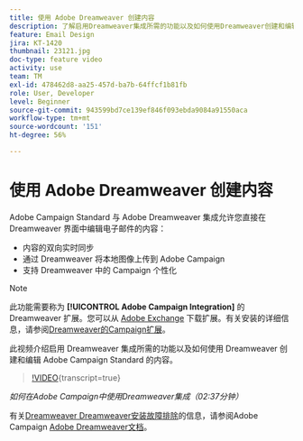 ```yaml
---
title: 使用 Adobe Dreamweaver 创建内容
description: 了解启用Dreamweaver集成所需的功能以及如何使用Dreamweaver创建和编辑Adobe Campaign Standard的内容。
feature: Email Design
jira: KT-1420
thumbnail: 23121.jpg
doc-type: feature video
activity: use
team: TM
exl-id: 478462d8-aa25-457d-ba7b-64ffcf1b81fb
role: User, Developer
level: Beginner
source-git-commit: 943599bd7ce139ef846f093ebda9084a91550aca
workflow-type: tm+mt
source-wordcount: '151'
ht-degree: 56%

---
```


# 使用 Adobe Dreamweaver 创建内容

Adobe Campaign Standard 与 Adobe Dreamweaver 集成允许您直接在 Dreamweaver 界面中编辑电子邮件的内容：

* 内容的双向实时同步
* 通过 Dreamweaver 将本地图像上传到 Adobe Campaign
* 支持 Dreamweaver 中的 Campaign 个性化

>[!NOTE]
>
>此功能需要称为  **[!UICONTROL Adobe Campaign Integration]** 的 Dreamweaver 扩展。您可以从 [Adobe Exchange](https://exchange.adobe.com/creativecloud.html#search) 下载扩展。有关安装的详细信息，请参阅[Dreamweaver的Campaign扩展](https://helpx.adobe.com/cn/dreamweaver/using/working-with-dreamweaver-and-campaign.html)。

此视频介绍启用 Dreamweaver 集成所需的功能以及如何使用 Dreamweaver 创建和编辑 Adobe Campaign Standard 的内容。

>[!VIDEO](https://video.tv.adobe.com/v/37481?learn=on&captions=chi_hans){transcript=true}

*如何在Adobe Campaign中使用Dreamweaver集成（02:37分钟）*

有关[Dreamweaver Dreamweaver安装故障排除](https://helpx.adobe.com/cn/dreamweaver/kb/dreamweaver-campaign-integration-issue.html)的信息，请参阅Adobe Campaign [Adobe Dreamweaver文档](https://helpx.adobe.com/cn/dreamweaver/using/working-with-dreamweaver-and-campaign.html)。
